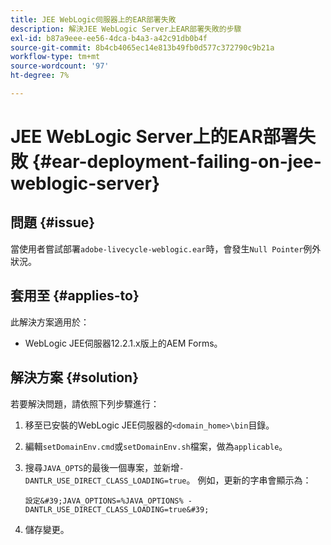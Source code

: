 ```yaml
---
title: JEE WebLogic伺服器上的EAR部署失敗
description: 解決JEE WebLogic Server上EAR部署失敗的步驟
exl-id: b87a9eee-ee56-4dca-b4a3-a42c91db0b4f
source-git-commit: 8b4cb4065ec14e813b49fb0d577c372790c9b21a
workflow-type: tm+mt
source-wordcount: '97'
ht-degree: 7%

---
```


# JEE WebLogic Server上的EAR部署失敗 {#ear-deployment-failing-on-jee-weblogic-server}

## 問題 {#issue}

當使用者嘗試部署`adobe-livecycle-weblogic.ear`時，會發生`Null Pointer`例外狀況。

## 套用至 {#applies-to}

此解決方案適用於：

* WebLogic JEE伺服器12.2.1.x版上的AEM Forms。

## 解決方案 {#solution}

若要解決問題，請依照下列步驟進行：

1. 移至已安裝的WebLogic JEE伺服器的`<domain_home>\bin`目錄。

1. 編輯`setDomainEnv.cmd`或`setDomainEnv.sh`檔案，做為`applicable`。

1. 搜尋`JAVA_OPTS`的最後一個專案，並新增`-DANTLR_USE_DIRECT_CLASS_LOADING=true`。 例如，更新的字串會顯示為：

       設定&#39;JAVA_OPTIONS=%JAVA_OPTIONS% -DANTLR_USE_DIRECT_CLASS_LOADING=true&#39;
   
1. 儲存變更。
